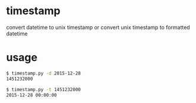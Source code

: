 # timestamp
convert datetime to unix timestamp or convert unix timestamp to formatted datetime

# usage

```bash
$ timestamp.py -d 2015-12-28
1451232000

$ timestamp.py -t 1451232000
2015-12-28 00:00:00
```
